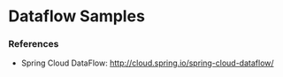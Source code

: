 Dataflow Samples
================


### References

* Spring Cloud DataFlow: http://cloud.spring.io/spring-cloud-dataflow/
